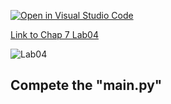 [![Open in Visual Studio Code](https://classroom.github.com/assets/open-in-vscode-c66648af7eb3fe8bc4f294546bfd86ef473780cde1dea487d3c4ff354943c9ae.svg)](https://classroom.github.com/online_ide?assignment_repo_id=9037244&assignment_repo_type=AssignmentRepo)

[Link to Chap 7 Lab04](https://docs.google.com/presentation/d/16Lg15We_18LVyquswkjr61CDRxR3O9uaTISKX7v8thc/edit#slide=id.g114ede88c96_0_264)

![Lab04](https://nimbus-screenshots.s3.amazonaws.com/s/2a4d740b639f4f78c0681848f64e385e.png)

## Compete the "main.py"


